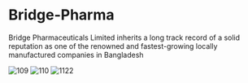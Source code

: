 # Bridge-Pharma
Bridge Pharmaceuticals Limited inherits a long track record of a solid reputation as one of the renowned and fastest-growing locally manufactured companies in Bangladesh 

![109](https://github.com/user-attachments/assets/95b1281c-ac93-48aa-8a21-31393ab36359)
![110](https://github.com/user-attachments/assets/d31093fc-c095-482b-8dea-9f54a566e843)
![1122](https://github.com/user-attachments/assets/72d81ab6-df46-43a5-b815-234f787ee40b)
